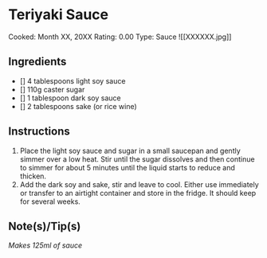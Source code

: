 # Teriyaki Sauce
Cooked: Month XX, 20XX
Rating: 0.00
Type: Sauce
![[XXXXXX.jpg]]
## Ingredients
 - [] 4 tablespoons light soy sauce
 - [] 110g caster sugar
 - [] 1 tablespoon dark soy sauce
 - [] 2 tablespoons sake (or rice wine)
## Instructions
 1. Place the light soy sauce and sugar in a small saucepan and gently simmer over a low heat. Stir until the sugar dissolves and then continue to simmer for about 5 minutes until the liquid starts to reduce and thicken.
 2. Add the dark soy and sake, stir and leave to cool. Either use immediately or transfer to an airtight container and store in the fridge. It should keep for several weeks.
## Note(s)/Tip(s)
*Makes 125ml of sauce*
